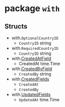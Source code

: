 # package `with`

## Structs

- with.`OptionalCountryID`
    - `CountryID` string
- with.`RequiredCountryID`
    - `CountryID` string
- with.[CreatedAtField](with_created_at.go)
    - CreatedAt time.Time
- with.[CreatedByField](with_created_by.go)
    - `CreatedBy` string
- with.[CreatedFields](with_created.go)
    - `CreatedAt`
    - `CreatedBy`
- with.[UpdatedFields](with_updated.go)
    - `UpdatedAt` time.Time